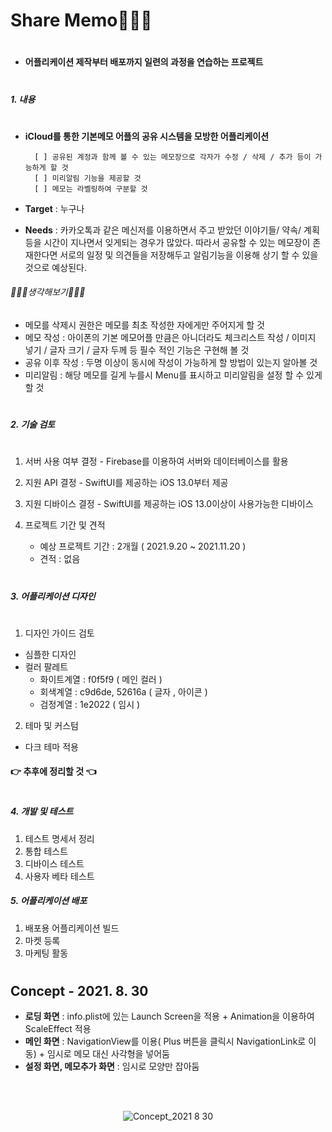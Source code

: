 # Share Memo🧑🏻‍💻
#
- **어플리케이션 제작부터 배포까지 일련의 과정을 연습하는 프로젝트**
#
##### 1. 내용
#
- **iCloud를 통한 기본메모 어플의 공유 시스템을 모방한 어플리케이션**

        [ ] 공유된 계정과 함께 볼 수 있는 메모장으로 각자가 수정 / 삭제 / 추가 등이 가능하게 할 것 
        [ ] 미리알림 기능을 제공할 것
        [ ] 메모는 라벨링하여 구분할 것

- **Target** : 누구나
- **Needs** : 카카오톡과 같은 메신저를 이용하면서 주고 받았던 이야기들/ 약속/ 계획등을 시간이 지나면서 잊게되는 경우가 많았다. 따라서 공유할 수 있는 메모장이 존재한다면 서로의 일정 및 의견들을 저장해두고 알림기능을 이용해 상기 할 수 있을 것으로 예상된다. 

###### 🧑🏻‍💻생각해보기🧑🏻‍💻

- 메모를 삭제시 권한은 메모를 최초 작성한 자에게만 주어지게 할 것
- 메모 작성 : 아이폰의 기본 메모어플 만큼은 아니더라도 체크리스트 작성 / 이미지 넣기 /  글자 크기 / 글자 두께 등 필수 적인 기능은 구현해 볼 것
- 공유 이후 작성 : 두명 이상이 동시에 작성이 가능하게 할 방법이 있는지 알아볼 것
- 미리알림 :  해당 메모를 길게 누를시 Menu를 표시하고 미리알림을 설정 할 수 있게 할 것
#
##### 2. 기술 검토
#
1. 서버 사용 여부 결정 - Firebase를 이용하여 서버와 데이터베이스를 활용

2. 지원 API 결정 - SwiftUI를 제공하는 iOS 13.0부터 제공
 
3. 지원 디바이스 결정 - SwiftUI를 제공하는 iOS 13.0이상이 사용가능한 디바이스
4. 프로젝트 기간 및 견적
    - 예상 프로젝트 기간 : 2개월 ( 2021.9.20 ~ 2021.11.20 )
    - 견적 : 없음
#
##### 3. 어플리케이션 디자인
#
1. 디자인 가이드 검토
- 심플한 디자인
- 컬러 팔레트 
    * 화이트계열 : f0f5f9 ( 메인 컬러 )
    * 회색계열 : c9d6de, 52616a  ( 글자 , 아이콘 )
    * 검정계열 : 1e2022 ( 임시 )

2. 테마 및 커스텀
- 다크 테마 적용

#### 👉 추후에 정리할 것 👈
#
##### 4. 개발 및 테스트

1. 테스트 명세서 정리
2. 통합 테스트
3. 디바이스 테스트
4. 사용자 베타 테스트

##### 5. 어플리케이션 배포

1. 배포용 어플리케이션 빌드
2. 마켓 등록
3. 마케팅 활동

#

## Concept - 2021. 8. 30

- **로딩 화면** : info.plist에 있는 Launch Screen을 적용 + Animation을 이용하여 ScaleEffect 적용
- **메인 화면** : NavigationView를 이용( Plus 버튼을 클릭시 NavigationLink로 이동) + 임시로 메모 대신 사각형을 넣어둠
- **설정 화면, 메모추가 화면** : 임시로 모양만 잡아둠

<div align = "center">
<br></br>

![Concept_2021 8 30](https://user-images.githubusercontent.com/53691249/131350453-83e8b5ae-6889-491d-baa1-58a54cec8424.gif)

</div>


